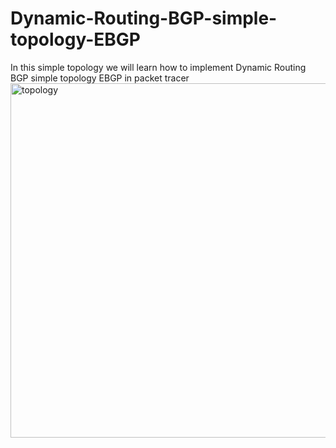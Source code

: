 # Dynamic-Routing-BGP-simple-topology-EBGP
In this simple topology we will learn how to implement Dynamic Routing BGP simple topology EBGP in packet tracer 
<img width="567" alt="topology" src="https://github.com/haider1122-pgc/Dynamic-Routing-BGP-simple-topology-EBGP/assets/70263008/77be5066-aa44-4faf-b739-8be2652cf010">
